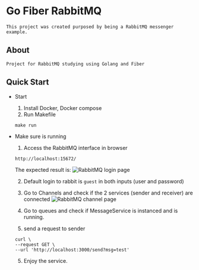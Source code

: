 # **Go Fiber RabbitMQ**
    This project was created purposed by being a RabbitMQ messenger example.
## **About**
    Project for RabbitMQ studying using Golang and Fiber

## Quick Start

- Start
    1. Install Docker, Docker compose
    2. Run Makefile
    ```Shell 
    make run
    ```

- Make sure is running
    1. Access the RabbitMQ interface in browser
    ```
    http://localhost:15672/
    ```
    The expected result is:  ![RabbitMQ login page](https://user-images.githubusercontent.com/61751336/212337413-01e2f8e3-ae2d-459f-a68d-f35f04c106d5.PNG)
    
    2. Default login to rabbit is ```guest``` in both inputs (user and password)
    
    3. Go to Channels and check if the 2 services (sender and receiver) are connected
      ![RabbitMQ channel page](https://user-images.githubusercontent.com/61751336/212338077-2ed0218b-911c-4b1a-8bd8-776454b7d1c6.PNG)
    
    4. Go to queues and check if MessageService is instanced and is running.

    5. send a request to sender
    
    ```
    curl \
    --request GET \
    --url 'http://localhost:3000/send?msg=test'
    ```

    5. Enjoy the service.
